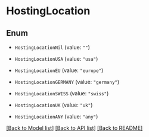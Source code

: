 # HostingLocation

## Enum


* `HostingLocationNil` (value: `""`)

* `HostingLocationUSA` (value: `"usa"`)

* `HostingLocationEU` (value: `"europe"`)

* `HostingLocationGERMANY` (value: `"germany"`)

* `HostingLocationSWISS` (value: `"swiss"`)

* `HostingLocationUK` (value: `"uk"`)

* `HostingLocationANY` (value: `"any"`)


[[Back to Model list]](../README.md#documentation-for-models) [[Back to API list]](../README.md#documentation-for-api-endpoints) [[Back to README]](../README.md)


